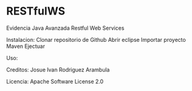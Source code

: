 # RESTfulWS

Evidencia Java Avanzada 
Restful Web Services

Instalacion: 
Clonar repositorio de Github
Abrir eclipse
Importar proyecto Maven
Ejectuar 

Uso: 


Creditos:
Josue Ivan Rodriguez Arambula 

Licencia: 
Apache Software License 2.0
